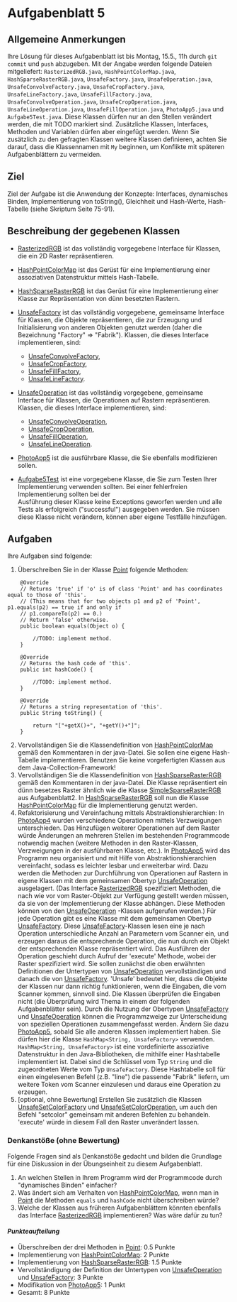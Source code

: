 # Aufgabenblatt 5

## Allgemeine Anmerkungen

Ihre Lösung für dieses Aufgabenblatt ist bis Montag, 15.5., 11h durch `git commit` und `push` 
abzugeben. Mit der Angabe werden folgende Dateien mitgeliefert: `RasterizedRGB.java`, 
`HashPointColorMap.java`, `HashSparseRasterRGB.java`, `UnsafeFactory.java`, `UnsafeOperation.java`,
`UnsafeConvolveFactory.java`, `UnsafeCropFactory.java`, `UnsafeLineFactory.java`, 
`UnsafeFillFactory.java`, `UnsafeConvolveOperation.java`, `UnsafeCropOperation.java`, 
`UnsafeLineOperation.java`, `UnsafeFillOperation.java`, 
`PhotoApp5.java` und `Aufgabe5Test.java`. 
Diese Klassen dürfen nur an den Stellen verändert werden, die mit TODO markiert sind. 
Zusätzliche Klassen, Interfaces, Methoden und Variablen dürfen aber eingefügt werden. Wenn Sie 
zusätzlich zu den gefragten Klassen weitere Klassen definieren, achten Sie darauf, dass die 
Klassennamen mit `My` beginnen, um Konflikte mit späteren Aufgabenblättern zu vermeiden.

## Ziel

Ziel der Aufgabe ist die Anwendung der Konzepte: Interfaces, dynamisches Binden, 
Implementierung von toString(), Gleichheit und Hash-Werte, Hash-Tabelle (siehe Skriptum Seite 
75-91).

## Beschreibung der gegebenen Klassen
- [RasterizedRGB](../src/RasterizedRGB.java) ist das vollständig vorgegebene 
  Interface für Klassen, die ein 2D Raster repräsentieren. 
- [HashPointColorMap](../src/HashPointColorMap.java) ist das Gerüst für eine 
  Implementierung einer assoziativen Datenstruktur mittels Hash-Tabelle.
- [HashSparseRasterRGB](../src/HashSparseRasterRGB.java) ist das Gerüst für eine
  Implementierung einer Klasse zur Repräsentation von dünn besetzten Rastern.
- [UnsafeFactory](../src/UnsafeFactory.java) ist das vollständig vorgegebene,
  gemeinsame Interface für Klassen, die Objekte repräsentieren, die zur Erzeugung und 
  Initialisierung von anderen Objekten genutzt werden (daher die Bezeichnung "Factory" => 
  "Fabrik"). Klassen, die dieses Interface implementieren, sind:
  - [UnsafeConvolveFactory](../src/UnsafeConvolveFactory.java),
  - [UnsafeCropFactory](../src/UnsafeCropFactory.java),
  - [UnsafeFillFactory](../src/UnsafeFillFactory.java),
  - [UnsafeLineFactory](../src/UnsafeLineFactory.java).
- [UnsafeOperation](../src/UnsafeOperation.java) ist das vollständig vorgegebene,
  gemeinsame Interface für Klassen, die Operationen auf Rastern repräsentieren. Klassen, die dieses
  Interface implementieren, sind:
  - [UnsafeConvolveOperation](../src/UnsafeConvolveOperation.java),
  - [UnsafeCropOperation](../src/UnsafeCropOperation.java),
  - [UnsafeFillOperation](../src/UnsafeFillOperation.java),
  - [UnsafeLineOperation](../src/UnsafeLineOperation.java).

- [PhotoApp5](../src/PhotoApp5.java) ist die ausführbare Klasse, die Sie ebenfalls modifizieren 
  sollen.
- [Aufgabe5Test](../src/Aufgabe5Test.java) ist eine vorgegebene Klasse, die Sie zum Testen Ihrer 
  Implementierung verwenden sollten. Bei einer fehlerfreien Implementierung sollten bei der  
  Ausführung dieser Klasse keine Exceptions geworfen werden und alle Tests als erfolgreich 
  ("successful") ausgegeben werden. Sie müssen diese Klasse nicht verändern, können aber eigene 
  Testfälle hinzufügen.

## Aufgaben

Ihre Aufgaben sind folgende:

1. Überschreiben Sie in der Klasse [Point](../src/Point.java) folgende Methoden:
```
    @Override
    // Returns 'true' if 'o' is of class 'Point' and has coordinates equal to those of 'this'.
    // (This means that for two objects p1 and p2 of 'Point', p1.equals(p2) == true if and only if 
    // p1.compareTo(p2) == 0.)
    // Return 'false' otherwise.
    public boolean equals(Object o) {
        
        //TODO: implement method.
    }

    @Override
    // Returns the hash code of 'this'.
    public int hashCode() {
        
        //TODO: implement method.
    }

    @Override
    // Returns a string representation of 'this'.
    public String toString() {
    
        return "["+getX()+", "+getY()+"]";
    }
```
2. Vervollständigen Sie die Klassendefinition von [HashPointColorMap](../src/HashPointColorMap.java)
   gemäß den Kommentaren in der java-Datei. Sie sollen eine eigene Hash-Tabelle implementieren. 
   Benutzen Sie keine vorgefertigten Klassen aus dem Java-Collection-Framework!
3. Vervollständigen Sie die Klassendefinition von 
   [HashSparseRasterRGB](../src/HashSparseRasterRGB.java) 
   gemäß den Kommentaren in der java-Datei. Die Klasse repräsentiert ein dünn besetzes Raster 
   ähnlich wie die Klasse [SimpleSparseRasterRGB](../src/SimpleSparseRasterRGB.java) aus 
   Aufgabenblatt2. In [HashSparseRasterRGB](../src/HashSparseRasterRGB.java) soll nun die 
   Klasse [HashPointColorMap](../src/HashPointColorMap.java) für die Implementierung genutzt werden.
4. Refaktorisierung und Vereinfachung mittels Abstraktionshierarchien: 
   In [PhotoApp4](../src/PhotoApp4.java) wurden verschiedene Operationen mittels Verzweigungen 
   unterschieden. Das Hinzufügen weiterer Operationen auf dem Raster würde Änderungen 
   an mehreren Stellen im bestehenden Programmcode notwendig machen (weitere Methoden in den 
   Raster-Klassen, Verzweigungen in der ausführbaren Klasse, etc.).
   In [PhotoApp5](../src/PhotoApp5.java) wird das Programm neu organisiert und mit Hilfe von 
   Abstraktionshierarchien vereinfacht, sodass es leichter lesbar und erweiterbar wird. Dazu 
   werden die Methoden zur Durchführung von Operationen auf Rastern in eigene Klassen mit dem 
   gemeinsamen Obertyp [UnsafeOperation](../src/UnsafeOperation.java) 
   ausgelagert. (Das Interface [RasterizedRGB](../src/RasterizedRGB.java) spezifiziert Methoden,
   die nach wie vor vom Raster-Objekt zur Verfügung gestellt werden müssen, da sie von der 
   Implementierung der Klasse abhängen. Diese Methoden können von den
   [UnsafeOperation](../src/UnsafeOperation.java) -Klassen aufgerufen werden.)
   Für jede Operation gibt es eine Klasse mit dem gemeinsamen Obertyp 
   [UnsafeFactory](../src/UnsafeFactory.java). Diese 
   [UnsafeFactory](../src/UnsafeFactory.java)-Klassen lesen eine je nach Operation unterschiedliche 
   Anzahl an Parametern vom Scanner ein, und erzeugen daraus die entsprechende Operation, die nun 
   durch ein Objekt der entsprechenden Klasse repräsentiert wird. Das Ausführen der Operation geschieht durch 
   Aufruf der 'execute' Methode, wobei der Raster spezifiziert wird.
   Sie sollen zunächst die oben erwähnten Definitionen der Untertypen von
   [UnsafeOperation](../src/UnsafeOperation.java) vervollständigen und danach die von
   [UnsafeFactory](../src/UnsafeFactory.java). 'Unsafe' bedeutet hier, dass die
   Objekte der Klassen nur dann richtig funktionieren, wenn die Eingaben, die vom Scanner kommen, sinnvoll
   sind. Die Klassen überprüfen die Eingaben nicht (die Überprüfung wird Thema in einem der
   folgenden Aufgabenblätter sein). Durch die Nutzung der Obertypen 
   [UnsafeFactory](../src/UnsafeFactory.java) und [UnsafeOperation](../src/UnsafeOperation.java) 
   können die Programmzweige zur Unterscheidung von speziellen Operationen zusammengefasst werden.
   Ändern Sie dazu [PhotoApp5](../src/PhotoApp5.java), sobald Sie alle anderen Klassen 
   implementiert haben. Sie dürfen hier die Klasse `HashMap<String, UnsafeFactory>` verwenden.
   `HashMap<String, UnsafeFactory>` ist eine vordefinierte assoziative Datenstruktur in den 
   Java-Bibliotheken, die mithilfe einer Hashtabelle implementiert ist. Dabei sind die Schlüssel 
   vom Typ `String` und die zugeordneten Werte vom Typ `UnsafeFactory`.
   Diese Hashtabelle soll für einen eingelesenen Befehl (z.B. "line") die passende 
   "Fabrik" liefern, um weitere Token vom Scanner einzulesen und daraus eine Operation zu erzeugen. 
5. [optional, ohne Bewertung] Erstellen Sie zusätzlich die Klassen 
   [UnsafeSetColorFactory](../src/UnsafeSetColorFactory.java) und
   [UnsafeSetColorOperation](../src/UnsafeSetColorOperation.java), um auch den Befehl "setcolor"
   gemeinsam mit anderen Befehlen zu behandeln. 'execute' würde in diesem Fall den Raster 
   unverändert lassen.

### Denkanstöße (ohne Bewertung)
Folgende Fragen sind als Denkanstöße gedacht und bilden die Grundlage für eine Diskussion in der
Übungseinheit zu diesem Aufgabenblatt.

1. An welchen Stellen in Ihrem Programm wird der Programmcode durch "dynamisches Binden" einfacher?
2. Was ändert sich am Verhalten von [HashPointColorMap](../src/HashPointColorMap.java), wenn man 
   in [Point](../src/Point.java) die Methoden `equals` und `hashCode` nicht überschreiben würde?
3. Welche der Klassen aus früheren Aufgabenblättern könnten ebenfalls das Interface 
   [RasterizedRGB](../src/RasterizedRGB.java) implementieren? Was wäre dafür zu tun?

#### _Punkteaufteilung_

- Überschreiben der drei Methoden in [Point](../src/Point.java): 0.5 Punkte
- Implementierung von [HashPointColorMap](../src/HashPointColorMap.java): 2 Punkte
- Implementierung von [HashSparseRasterRGB](../src/HashSparseRasterRGB.java): 1.5 Punkte
- Vervollständigung der Definition der Untertypen von [UnsafeOperation](../src/UnsafeOperation.java) 
  und [UnsafeFactory](../src/UnsafeFactory.java): 3 Punkte
- Modifikation von [PhotoApp5](../src/PhotoApp5.java): 1 Punkt
- Gesamt: 8 Punkte
